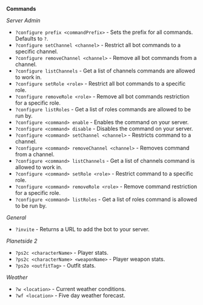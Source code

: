 **Commands**

*Server Admin*
- `?configure prefix <commandPrefix>` - Sets the prefix for all commands. Defaults to `?`.
- `?configure setChannel <channel>` - Restrict all bot commands to a specific channel.
- `?configure removeChannel <channel>` - Remove all bot commands from a channel.
- `?configure listChannels` - Get a list of channels commands are allowed to work in.
- `?configure setRole <role>` - Restrict all bot commands to a specific role.
- `?configure removeRole <role>` - Remove all bot commands restriction for a specific role.
- `?configure listRoles` - Get a list of roles commands are allowed to be run by.
- `?configure <command> enable` - Enables the command on your server.
- `?configure <command> disable` - Disables the command on your server.
- `?configure <command> setChannel <channel>` - Restricts command to a channel.
- `?configure <command> removeChannel <channel>` - Removes command from a channel.
- `?configure <command> listChannels` - Get a list of channels command is allowed to work in.
- `?configure <command> setRole <role>` - Restrict command to a specific role.
- `?configure <command> removeRole <role>` - Remove command restriction for a specific role.
- `?configure <command> listRoles` - Get a list of roles command is allowed to be run by.


*General*
- `?invite` - Returns a URL to add the bot to your server.

*Planetside 2*
- `?ps2c <characterName>` - Player stats.
- `?ps2c <characterName> <weaponName>` - Player weapon stats.
- `?ps2o <outfitTag>` - Outfit stats.

*Weather*
- `?w <location>` - Current weather conditions.
- `?wf <location>` - Five day weather forecast.